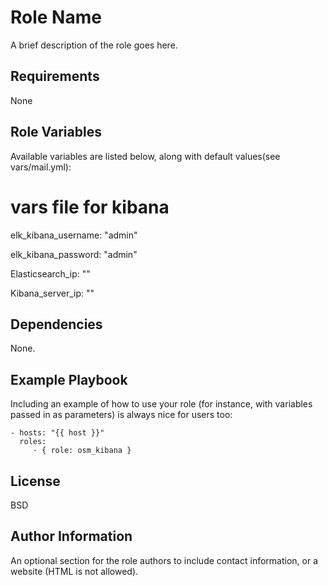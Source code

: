 Role Name
=========

A brief description of the role goes here.

Requirements
------------
None

Role Variables
--------------

Available variables are listed below, along with default values(see vars/mail.yml):

# vars file for kibana

elk_kibana_username: "admin"

elk_kibana_password: "admin"

Elasticsearch_ip: ""

Kibana_server_ip: ""


Dependencies
------------

None.

Example Playbook
----------------

Including an example of how to use your role (for instance, with variables passed in as parameters) is always nice for users too:

    - hosts: "{{ host }}"
      roles:
         - { role: osm_kibana }

License
-------

BSD

Author Information
------------------

An optional section for the role authors to include contact information, or a website (HTML is not allowed).
